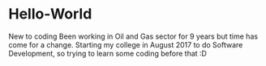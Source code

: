 # Hello-World
New to coding
Been working in Oil and Gas sector for 9 years but time has come for a change. Starting my college in August 2017 to do Software Development, so trying to learn some coding before that :D
